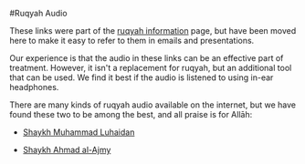 [title: Ruqyah Audio - muhammadtim.com]:/
[menu: Ruqyah Audio]:/
[menu-locgroup: ruqyah]:/
[order: 4]:/

#Ruqyah Audio

These links were part of the [ruqyah information](/ruqyah) page, but have been moved here to make it easy to refer to them in emails and presentations.

Our experience is that the audio in these links can be an effective part of treatment. However, it isn't a replacement for ruqyah, but an additional tool that can be used. We find it best if the audio is listened to using in-ear headphones.

There are many kinds of ruqyah audio available on the internet, but we have found these two to be among the best, and all praise is for Allāh:

* [Shaykh Muhammad Luhaidan](http://youtu.be/0O0Q_-oc1rU)

* [Shaykh Ahmad al-Ajmy](http://quranaudiodownload.com/audio/ruqyah/Sheikh_Ahmed_Bin_Ali_Al-Ajmy_Ruqya.mp3)
 